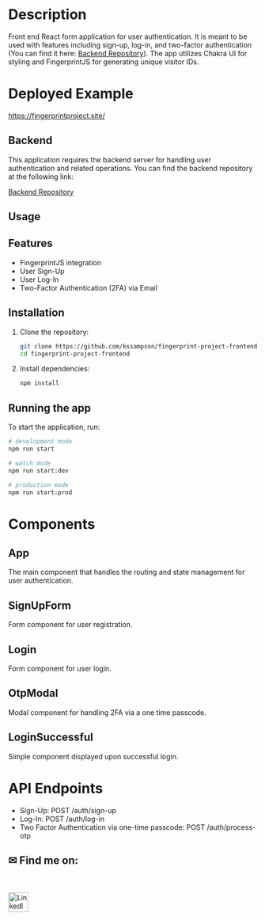 # Description

Front end React form application for user authentication. It is meant to be used with features including sign-up, log-in, and two-factor authentication (You can find it here: [Backend Repository](https://github.com/kssampson/fingerprint-project-backend.git)). The app utilizes Chakra UI for styling and FingerprintJS for generating unique visitor IDs.

# Deployed Example
https://fingerprintproject.site/

## Backend

This application requires the backend server for handling user authentication and related operations. You can find the backend repository at the following link:

[Backend Repository](https://github.com/kssampson/fingerprint-project-frontend.git)

## Usage

## Features
- FingerprintJS integration
- User Sign-Up
- User Log-In
- Two-Factor Authentication (2FA) via Email

## Installation

1. Clone the repository:
    ```bash
    git clone https://github.com/kssampson/fingerprint-project-frontend.git
    cd fingerprint-project-frontend
    ```

2. Install dependencies:
    ```bash
    npm install
    ```

## Running the app

To start the application, run:

```bash
# development mode
npm run start

# watch mode
npm run start:dev

# production mode
npm run start:prod
```

# Components
## App
The main component that handles the routing and state management for user authentication.

## SignUpForm
Form component for user registration.

## Login
Form component for user login.

## OtpModal
Modal component for handling 2FA via a one time passcode.

## LoginSuccessful
Simple component displayed upon successful login.


# API Endpoints
- Sign-Up: POST /auth/sign-up
- Log-In: POST /auth/log-in
- Two Factor Authentication via one-time passcode: POST /auth/process-otp


## ✉ Find me on:
<br />
<p align="left">
 <a href="https://www.linkedin.com/in/sampsonkyle/" target="_blank" rel="noopener noreferrer">
  <img src="https://skillicons.dev/icons?i=linkedin" alt="LinkedIn" height="40" style="vertical-align:top; margin:4px 10px 4px 0;">
 </a>
</p>

